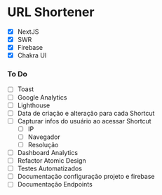 # URL Shortener

- [x] NextJS
- [x] SWR
- [x] Firebase
- [x] Chakra UI

### To Do

- [ ] Toast
- [ ] Google Analytics
- [ ] Lighthouse
- [ ] Data de criação e alteração para cada Shortcut
- [ ] Capturar infos do usuário ao acessar Shortcut
  - [ ] IP
  - [ ] Navegador
  - [ ] Resolução
- [ ] Dashboard Analytics
- [ ] Refactor Atomic Design
- [ ] Testes Automatizados
- [ ] Documentação configuração projeto e firebase
- [ ] Documentação Endpoints

